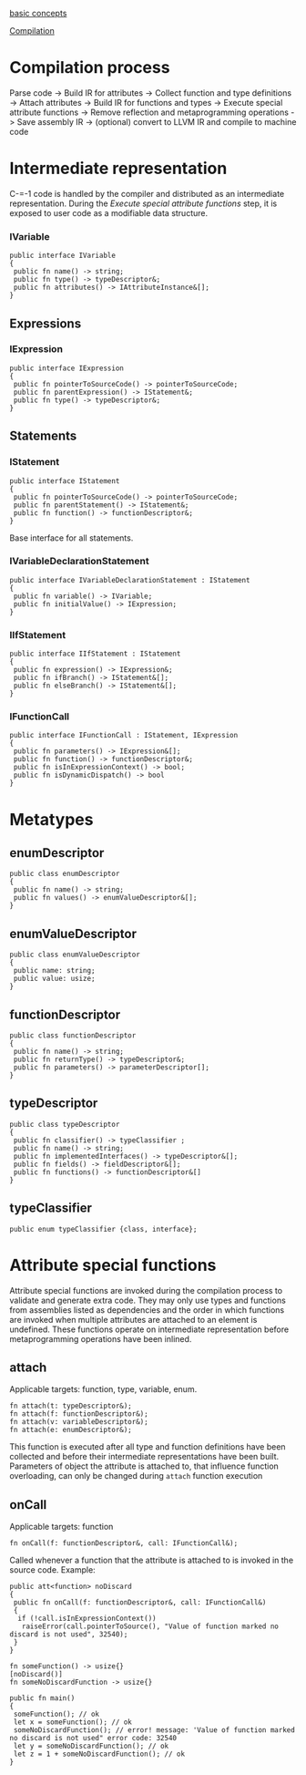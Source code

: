 [basic concepts](Language/BasicConcepts.md)

[Compilation](Language/Compilation.md)

# Compilation process

Parse code -> Build IR for attributes -> Collect function and type definitions -> Attach attributes -> Build IR for functions and types -> Execute special attribute functions -> Remove reflection and metaprogramming operations -> Save assembly IR -> (optional) convert to LLVM IR and compile to machine code

# Intermediate representation

C-=-1 code is handled by the compiler and distributed as an intermediate representation. During the _Execute special attribute functions_ step, it is exposed to user code as a modifiable data structure.

### IVariable

```
public interface IVariable
{
 public fn name() -> string;
 public fn type() -> typeDescriptor&;
 public fn attributes() -> IAttributeInstance&[];
}
```

## Expressions

### IExpression

```
public interface IExpression
{
 public fn pointerToSourceCode() -> pointerToSourceCode;
 public fn parentExpression() -> IStatement&;
 public fn type() -> typeDescriptor&;
}
```

## Statements

### IStatement

```
public interface IStatement
{
 public fn pointerToSourceCode() -> pointerToSourceCode;
 public fn parentStatement() -> IStatement&;
 public fn function() -> functionDescriptor&;
}
```

Base interface for all statements.

### IVariableDeclarationStatement

```
public interface IVariableDeclarationStatement : IStatement
{
 public fn variable() -> IVariable;
 public fn initialValue() -> IExpression;
}
```

### IIfStatement

```
public interface IIfStatement : IStatement
{
 public fn expression() -> IExpression&;
 public fn ifBranch() -> IStatement&[];
 public fn elseBranch() -> IStatement&[];
}
```

### IFunctionCall

```
public interface IFunctionCall : IStatement, IExpression
{
 public fn parameters() -> IExpression&[];
 public fn function() -> functionDescriptor&;
 public fn isInExpressionContext() -> bool;
 public fn isDynamicDispatch() -> bool
}
```

# Metatypes

## enumDescriptor

```
public class enumDescriptor
{
 public fn name() -> string;
 public fn values() -> enumValueDescriptor&[];
}
```

## enumValueDescriptor

```
public class enumValueDescriptor
{
 public name: string;
 public value: usize;
}
```

## functionDescriptor

```
public class functionDescriptor
{
 public fn name() -> string;
 public fn returnType() -> typeDescriptor&;
 public fn parameters() -> parameterDescriptor[];
}
```

## typeDescriptor

```
public class typeDescriptor
{
 public fn classifier() -> typeClassifier ;
 public fn name() -> string;
 public fn implementedInterfaces() -> typeDescriptor&[];
 public fn fields() -> fieldDescriptor&[];
 public fn functions() -> functionDescriptor&[]
}
```

## typeClassifier

```
public enum typeClassifier {class, interface};
```

# Attribute special functions

Attribute special functions are invoked during the compilation process to validate and generate extra code. They may only use types and functions from assemblies listed as dependencies and the order in which functions are invoked when multiple attributes are attached to an element is undefined. These functions operate on intermediate representation before metaprogramming operations have been inlined.

## attach

Applicable targets: function, type, variable, enum.

```
fn attach(t: typeDescriptor&);
fn attach(f: functionDescriptor&);
fn attach(v: variableDescriptor&);
fn attach(e: enumDescriptor&);
```

This function is executed after all type and function definitions have been collected and before their intermediate representations have been built. Parameters of object the attribute is attached to, that influence function overloading, can only be changed during ``attach`` function execution

## onCall

Applicable targets: function

```
fn onCall(f: functionDescriptor&, call: IFunctionCall&);
```

Called whenever a function that the attribute is attached to is invoked in the source code.
Example:

```
public att<function> noDiscard
{
 public fn onCall(f: functionDescriptor&, call: IFunctionCall&)
 {
  if (!call.isInExpressionContext())
   raiseError(call.pointerToSource(), "Value of function marked no discard is not used", 32540);
 }
}

fn someFunction() -> usize{}
[noDiscard()]
fn someNoDiscardFunction -> usize{}

public fn main()
{
 someFunction(); // ok
 let x = someFunction(); // ok
 someNoDiscardFunction(); // error! message: 'Value of function marked no discard is not used" error code: 32540
 let y = someNoDiscardFunction(); // ok
 let z = 1 + someNoDiscardFunction(); // ok
}
```
